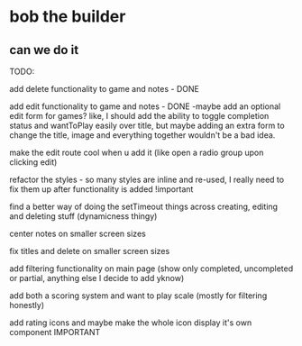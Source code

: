 # bob the builder

## can we do it

TODO:

add delete functionality to game and notes - DONE

add edit functionality to game and notes - DONE
-maybe add an optional edit form for games? like, I should add the ability to toggle completion status and wantToPlay easily over title, but maybe adding an extra form to change the title, image and everything together wouldn't be a bad idea.

make the edit route cool when u add it (like open a radio group upon clicking edit)

refactor the styles - so many styles are inline and re-used, I really need to fix them up after functionality is added !important

find a better way of doing the setTimeout things across creating, editing and deleting stuff (dynamicness thingy)

center notes on smaller screen sizes

fix titles and delete on smaller screen sizes

add filtering functionality on main page (show only completed, uncompleted or partial, anything else I decide to add yknow)

add both a scoring system and want to play scale (mostly for filtering honestly)

add rating icons and maybe make the whole icon display it's own component IMPORTANT

